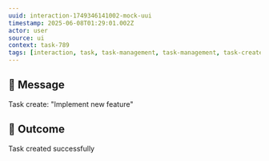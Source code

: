 ```yaml
---
uuid: interaction-1749346141002-mock-uui
timestamp: 2025-06-08T01:29:01.002Z
actor: user
source: ui
context: task-789
tags: [interaction, task, task-management, task-management, task-create, user-action]
---
```


## 💬 Message

Task create: "Implement new feature"

## 🔄 Outcome

Task created successfully
